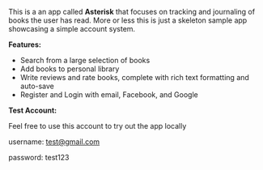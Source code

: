 This is a an app called **Asterisk** that focuses on tracking and journaling of books the user has read. More or less this is just a skeleton sample app showcasing a simple account system.

**Features:**
- Search from a large selection of books
- Add books to personal library
- Write reviews and rate books, complete with rich text formatting and auto-save
- Register and Login with email, Facebook, and Google

**Test Account:**

Feel free to use this account to try out the app locally

username: test@gmail.com

password: test123
